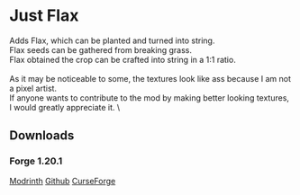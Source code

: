 # Just Flax

Adds Flax, which can be planted and turned into string.\
Flax seeds can be gathered from breaking grass.\
Flax obtained the crop can be crafted into string in a 1:1 ratio.\
\
As it may be noticeable to some, the textures look like ass because I am not a pixel artist.\
If anyone wants to contribute to the mod by making better looking textures, I would greatly appreciate it.
\

## Downloads

### Forge 1.20.1
[Modrinth](https://modrinth.com/mod/justflax/version/1.0)
[Github](https://github.com/ActuallyLinkhe/justflax/releases/tag/1.20.1)
[CurseForge](https://legacy.curseforge.com/minecraft/mc-mods/just-flax/files/5741632)

